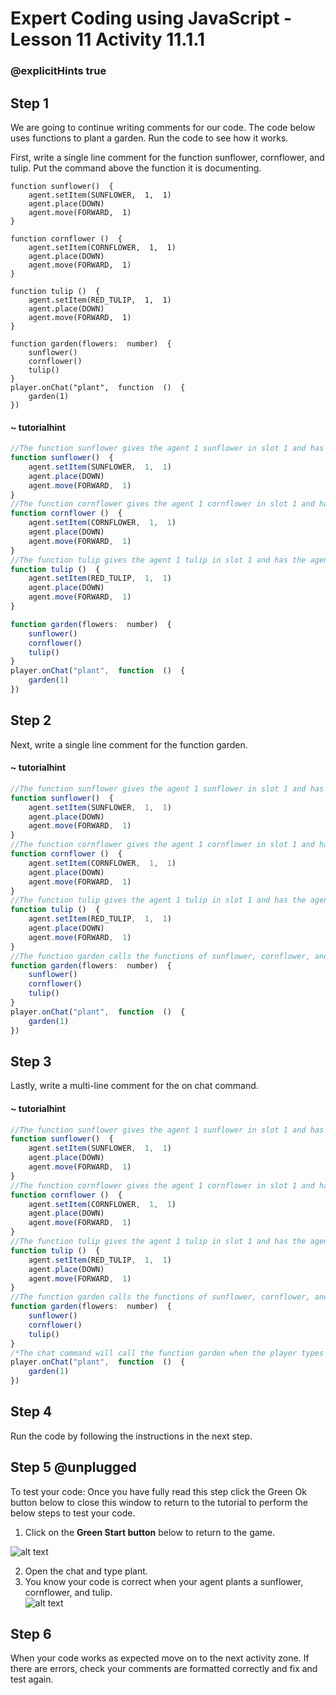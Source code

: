 # Expert Coding using JavaScript - Lesson 11 Activity 11.1.1
### @explicitHints true

## Step 1

We are going to continue writing comments for our code.  The code below uses functions to plant a garden.  Run the code to see how it works. 

First, write a single line comment for the function sunflower, cornflower, and tulip. Put the command above the function it is documenting. 

```template
function sunflower()  {
	agent.setItem(SUNFLOWER,  1,  1)
	agent.place(DOWN)	
	agent.move(FORWARD,  1)
}

function cornflower ()  {
	agent.setItem(CORNFLOWER,  1,  1)
	agent.place(DOWN)
	agent.move(FORWARD,  1)
}

function tulip ()  {
	agent.setItem(RED_TULIP,  1,  1)
	agent.place(DOWN)
	agent.move(FORWARD,  1)
}

function garden(flowers:  number)  {
	sunflower()
	cornflower()
	tulip()
}
player.onChat("plant",  function  ()  {
	garden(1)
})
```

#### ~ tutorialhint

```javascript
//The function sunflower gives the agent 1 sunflower in slot 1 and has the agent place it down and then move forward by 1. 
function sunflower()  {
	agent.setItem(SUNFLOWER,  1,  1)
	agent.place(DOWN)	
	agent.move(FORWARD,  1)
}
//The function cornflower gives the agent 1 cornflower in slot 1 and has the agent place it down and then move forward by 1. 
function cornflower ()  {
	agent.setItem(CORNFLOWER,  1,  1)
	agent.place(DOWN)
	agent.move(FORWARD,  1)
}
//The function tulip gives the agent 1 tulip in slot 1 and has the agent place it down and then move forward by 1. 
function tulip ()  {
	agent.setItem(RED_TULIP,  1,  1)
	agent.place(DOWN)
	agent.move(FORWARD,  1)
}

function garden(flowers:  number)  {
	sunflower()
	cornflower()
	tulip()
}
player.onChat("plant",  function  ()  {
	garden(1)
})
```

## Step 2

Next, write a single line comment for the function garden. 

#### ~ tutorialhint

```javascript
//The function sunflower gives the agent 1 sunflower in slot 1 and has the agent place it down and then move forward by 1. 
function sunflower()  {
	agent.setItem(SUNFLOWER,  1,  1)
	agent.place(DOWN)	
	agent.move(FORWARD,  1)
}
//The function cornflower gives the agent 1 cornflower in slot 1 and has the agent place it down and then move forward by 1. 
function cornflower ()  {
	agent.setItem(CORNFLOWER,  1,  1)
	agent.place(DOWN)
	agent.move(FORWARD,  1)
}
//The function tulip gives the agent 1 tulip in slot 1 and has the agent place it down and then move forward by 1. 
function tulip ()  {
	agent.setItem(RED_TULIP,  1,  1)
	agent.place(DOWN)
	agent.move(FORWARD,  1)
}
//The function garden calls the functions of sunflower, cornflower, and tulip. 
function garden(flowers:  number)  {
	sunflower()
	cornflower()
	tulip()
}
player.onChat("plant",  function  ()  {
	garden(1)
})
```

## Step 3

Lastly, write a multi-line comment for the on chat command.  

#### ~ tutorialhint

```javascript
//The function sunflower gives the agent 1 sunflower in slot 1 and has the agent place it down and then move forward by 1. 
function sunflower()  {
	agent.setItem(SUNFLOWER,  1,  1)
	agent.place(DOWN)	
	agent.move(FORWARD,  1)
}
//The function cornflower gives the agent 1 cornflower in slot 1 and has the agent place it down and then move forward by 1. 
function cornflower ()  {
	agent.setItem(CORNFLOWER,  1,  1)
	agent.place(DOWN)
	agent.move(FORWARD,  1)
}
//The function tulip gives the agent 1 tulip in slot 1 and has the agent place it down and then move forward by 1. 
function tulip ()  {
	agent.setItem(RED_TULIP,  1,  1)
	agent.place(DOWN)
	agent.move(FORWARD,  1)
}
//The function garden calls the functions of sunflower, cornflower, and tulip. 
function garden(flowers:  number)  {
	sunflower()
	cornflower()
	tulip()
}
/*The chat command will call the function garden when the player types plant in the chat.  When the function garden is called, it calls the functions sunflower, cornflower, and tulip and has the agent plant all 3 flowers. */
player.onChat("plant",  function  ()  {
	garden(1)
})
```

## Step 4

Run the code by following the instructions in the next step.

## Step 5 @unplugged

To test your code:
Once you have fully read this step click the Green Ok button below to close this window to return to the tutorial to perform the below steps to test your code.

1. Click on the **Green Start button** below to return to the game.

  

![alt text](https://expertjs.codingcredentials.com/Lesson1/1.1/1.JPG?raw=true  "Start")

2. Open the chat and type plant.  
3. You know your code is correct when your agent plants a sunflower, cornflower, and tulip.  
![alt text](https://expertjs.codingcredentials.com/Lesson11/11.1/11.1.1.png?raw=true  "code")

## Step 6

When your code works as expected move on to the next activity zone. 
If there are errors, check your comments are formatted correctly and fix and test again.